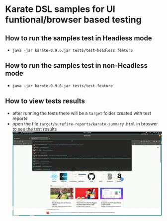 # Karate DSL samples for UI funtional/browser based testing
## How to run the samples test in Headless mode
- `java -jar karate-0.9.6.jar tests/test-headless.feature`
## How to run the samples test in non-Headless mode
- `java -jar karate-0.9.6.jar tests/test.feature`

## How to view tests results
- after running the tests there will be a `target` folder created with test reports
- open the file `target/surefire-reports/karate-summary.html` in broswer to see the test results
![Karate Tests Report](/karate-tests-report.gif)